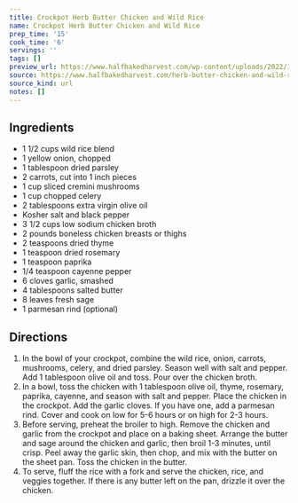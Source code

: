 ```yaml
---
title: Crockpot Herb Butter Chicken and Wild Rice
name: Crockpot Herb Butter Chicken and Wild Rice
prep_time: '15'
cook_time: '6'
servings: ''
tags: []
preview_url: https://www.halfbakedharvest.com/wp-content/uploads/2022/10/Crockpot-Herb-Butter-Chicken-and-Wild-Rice-7.jpg
source: https://www.halfbakedharvest.com/herb-butter-chicken-and-wild-rice/
source_kind: url
notes: []
---
```


## Ingredients
- 1 1/2 cups wild rice blend
- 1  yellow onion, chopped
- 1 tablespoon dried parsley
- 2  carrots, cut into 1 inch pieces
- 1 cup sliced cremini mushrooms
- 1 cup chopped celery
- 2 tablespoons extra virgin olive oil
- Kosher salt and black pepper
- 3 1/2 cups low sodium chicken broth
- 2 pounds boneless chicken breasts or thighs
- 2 teaspoons dried thyme
- 1 teaspoon dried rosemary
- 1 teaspoon paprika
- 1/4 teaspoon cayenne pepper
- 6 cloves garlic, smashed
- 4 tablespoons salted butter
- 8 leaves fresh sage
- 1  parmesan rind (optional)


## Directions
1. In the bowl of your crockpot, combine the wild rice, onion, carrots, mushrooms, celery, and dried parsley. Season well with salt and pepper. Add 1 tablespoon olive oil and toss. Pour over the chicken broth.
2. In a bowl, toss the chicken with 1 tablespoon olive oil, thyme, rosemary, paprika, cayenne, and season with salt and pepper. Place the chicken in the crockpot. Add the garlic cloves. If you have one, add a parmesan rind. Cover and cook on low for 5-6 hours or on high for 2-3 hours.
3. Before serving, preheat the broiler to high. Remove the chicken and garlic from the crockpot and place on a baking sheet. Arrange the butter and sage around the chicken and garlic, then broil 1-3 minutes, until crisp. Peel away the garlic skin, then chop, and mix with the butter on the sheet pan. Toss the chicken in the butter.
4. To serve, fluff the rice with a fork and serve the chicken, rice, and veggies together. If there is any butter left on the pan, drizzle it over the chicken.
